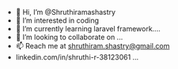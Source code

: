 - 👋 Hi, I’m @Shruthiramashastry
- 👀 I’m interested in coding
- 🌱 I’m currently learning laravel framework....
- 💞️ I’m looking to collaborate on ...
- 📫 Reach me at shruthiram.shastry@gmail.com
- linkedin.com/in/shruthi-r-38123061 ...

<!---
Shruthiramashastry/Shruthiramashastry is a ✨ special ✨ repository because its `README.md` (this file) appears on your GitHub profile.
You can click the Preview link to take a look at your changes.
--->

